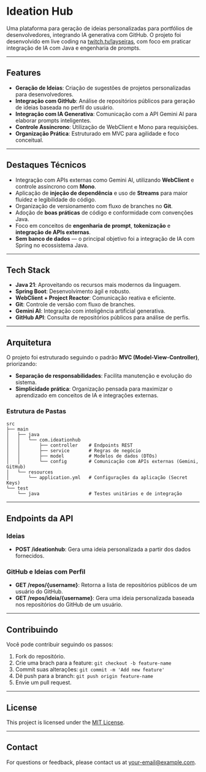 # Ideation Hub

Uma plataforma para geração de ideias personalizadas para portfólios de desenvolvedores, integrando IA generativa com GitHub. O projeto foi desenvolvido em live coding na [twitch.tv/layseiras](https://twitch.tv/layseiras), com foco em praticar integração de IA com Java e engenharia de prompts.

---

## Features
- **Geração de Ideias**: Criação de sugestões de projetos personalizadas para desenvolvedores.
- **Integração com GitHub**: Análise de repositórios públicos para geração de ideias baseada no perfil do usuário.
- **Integração com IA Generativa**: Comunicação com a API Gemini AI para elaborar prompts inteligentes.
- **Controle Assíncrono**: Utilização de WebClient e Mono para requisições.
- **Organização Prática**: Estruturado em MVC para agilidade e foco conceitual.

---

## Destaques Técnicos
- Integração com APIs externas como Gemini AI, utilizando **WebClient** e controle assíncrono com **Mono**.
- Aplicação de **injeção de dependência** e uso de **Streams** para maior fluidez e legibilidade do código.
- Organização de versionamento com fluxo de branches no **Git**.
- Adoção de **boas práticas** de código e conformidade com convenções Java.
- Foco em conceitos de **engenharia de prompt**, **tokenização** e **integração de APIs externas**.
- **Sem banco de dados** — o principal objetivo foi a integração de IA com Spring no ecossistema Java.

---

## Tech Stack
- **Java 21**: Aproveitando os recursos mais modernos da linguagem.
- **Spring Boot**: Desenvolvimento ágil e robusto.
- **WebClient + Project Reactor**: Comunicação reativa e eficiente.
- **Git**: Controle de versão com fluxo de branches.
- **Gemini AI**: Integração com inteligência artificial generativa.
- **GitHub API**: Consulta de repositórios públicos para análise de perfis.

---

## Arquitetura
O projeto foi estruturado seguindo o padrão **MVC (Model-View-Controller)**, priorizando:

- **Separação de responsabilidades**: Facilita manutenção e evolução do sistema.
- **Simplicidade prática**: Organização pensada para maximizar o aprendizado em conceitos de IA e integrações externas.

### Estrutura de Pastas
```plaintext
src
├── main
│   ├── java
│   │   └── com.ideationhub
│   │       ├── controller    # Endpoints REST
│   │       ├── service       # Regras de negócio
│   │       ├── model         # Modelos de dados (DTOs)
│   │       └── config        # Comunicação com APIs externas (Gemini, GitHub)
│   └── resources
│       └── application.yml   # Configurações da aplicação (Secret Keys)
└── test
    └── java                  # Testes unitários e de integração
   ```
---

## Endpoints da API

### Ideias
- **POST /ideationhub**: Gera uma ideia personalizada a partir dos dados fornecidos.

### GitHub e Ideias com Perfil
- **GET /repos/{username}**: Retorna a lista de repositórios públicos de um usuário do GitHub.
- **GET /repos/ideia/{username}**: Gera uma ideia personalizada baseada nos repositórios do GitHub de um usuário.

---

## Contribuindo
Você pode contribuir seguindo os passos:
1. Fork do repositório.
2. Crie uma brach para a feature: `git checkout -b feature-name`
3. Commit suas alterações: `git commit -m 'Add new feature'`
4. Dê push para a branch: `git push origin feature-name`
5. Envie um pull request.

---

## License
This project is licensed under the [MIT License](LICENSE).

---

## Contact
For questions or feedback, please contact us at [your-email@example.com](mailto:contato@java10x.dev).